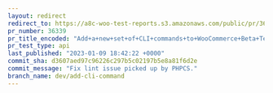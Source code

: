 ```yaml
---
layout: redirect
redirect_to: https://a8c-woo-test-reports.s3.amazonaws.com/public/pr/36339/api/index.html
pr_number: 36339
pr_title_encoded: "Add+a+new+set+of+CLI+commands+to+WooCommerce+Beta+Tester"
pr_test_type: api
last_published: "2023-01-09 18:42:22 +0000"
commit_sha: d3607aed97c96226c297b5c02197b5e8a81f6d2e
commit_message: "Fix lint issue picked up by PHPCS."
branch_name: dev/add-cli-command
---
```

